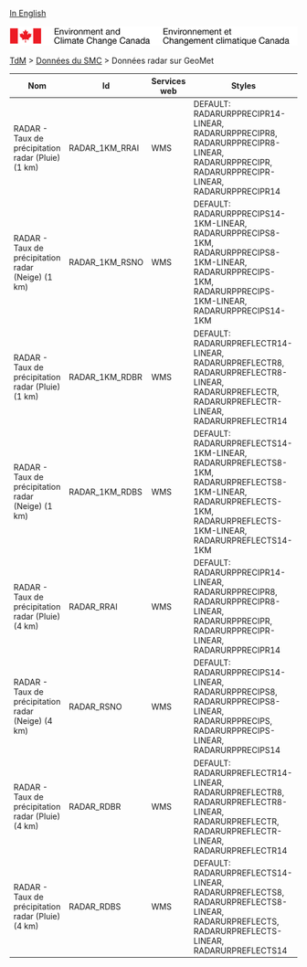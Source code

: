 [In English](geomet-radar_en.md)

![ECCC logo](../../img_eccc-logo.png)

[TdM](../../readme_fr.md) > [Données du SMC](../readme_fr.md) > Données radar sur GeoMet


Nom                                                | Id             | Services web | Styles                                                                                                                                                                
---------------------------------------------------|----------------|--------------|-----------------------------------------------------------------------------------------------------------------------------------------------------------------------
RADAR - Taux de précipitation radar (Pluie) (1 km) | RADAR_1KM_RRAI | WMS          | DEFAULT: RADARURPPRECIPR14-LINEAR, RADARURPPRECIPR8, RADARURPPRECIPR8-LINEAR, RADARURPPRECIPR, RADARURPPRECIPR-LINEAR, RADARURPPRECIPR14                              
RADAR - Taux de précipitation radar (Neige) (1 km) | RADAR_1KM_RSNO | WMS          | DEFAULT: RADARURPPRECIPS14-1KM-LINEAR, RADARURPPRECIPS8-1KM, RADARURPPRECIPS8-1KM-LINEAR, RADARURPPRECIPS-1KM, RADARURPPRECIPS-1KM-LINEAR, RADARURPPRECIPS14-1KM      
RADAR - Taux de précipitation radar (Pluie) (1 km) | RADAR_1KM_RDBR | WMS          | DEFAULT: RADARURPREFLECTR14-LINEAR, RADARURPREFLECTR8, RADARURPREFLECTR8-LINEAR, RADARURPREFLECTR, RADARURPREFLECTR-LINEAR, RADARURPREFLECTR14                        
RADAR - Taux de précipitation radar (Neige) (1 km) | RADAR_1KM_RDBS | WMS          | DEFAULT: RADARURPREFLECTS14-1KM-LINEAR, RADARURPREFLECTS8-1KM, RADARURPREFLECTS8-1KM-LINEAR, RADARURPREFLECTS-1KM, RADARURPREFLECTS-1KM-LINEAR, RADARURPREFLECTS14-1KM
RADAR - Taux de précipitation radar (Pluie) (4 km) | RADAR_RRAI     | WMS          | DEFAULT: RADARURPPRECIPR14-LINEAR, RADARURPPRECIPR8, RADARURPPRECIPR8-LINEAR, RADARURPPRECIPR, RADARURPPRECIPR-LINEAR, RADARURPPRECIPR14                              
RADAR - Taux de précipitation radar (Neige) (4 km) | RADAR_RSNO     | WMS          | DEFAULT: RADARURPPRECIPS14-LINEAR, RADARURPPRECIPS8, RADARURPPRECIPS8-LINEAR, RADARURPPRECIPS, RADARURPPRECIPS-LINEAR, RADARURPPRECIPS14                              
RADAR - Taux de précipitation radar (Pluie) (4 km) | RADAR_RDBR     | WMS          | DEFAULT: RADARURPREFLECTR14-LINEAR, RADARURPREFLECTR8, RADARURPREFLECTR8-LINEAR, RADARURPREFLECTR, RADARURPREFLECTR-LINEAR, RADARURPREFLECTR14                        
RADAR - Taux de précipitation radar (Pluie) (4 km) | RADAR_RDBS     | WMS          | DEFAULT: RADARURPREFLECTS14-LINEAR, RADARURPREFLECTS8, RADARURPREFLECTS8-LINEAR, RADARURPREFLECTS, RADARURPREFLECTS-LINEAR, RADARURPREFLECTS14                        

